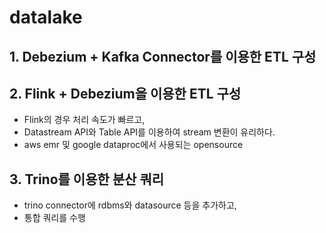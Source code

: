 # datalake

## 1. Debezium + Kafka Connector를 이용한 ETL 구성

## 2. Flink + Debezium을 이용한 ETL 구성
 - Flink의 경우 처리 속도가 빠르고,
 - Datastream API와 Table API를 이용하여 stream 변환이 유리하다.
 - aws emr 및 google dataproc에서 사용되는 opensource
      
## 3. Trino를 이용한 분산 쿼리
 - trino connector에 rdbms와 datasource 등을 추가하고,
 - 통합 쿼리를 수행
